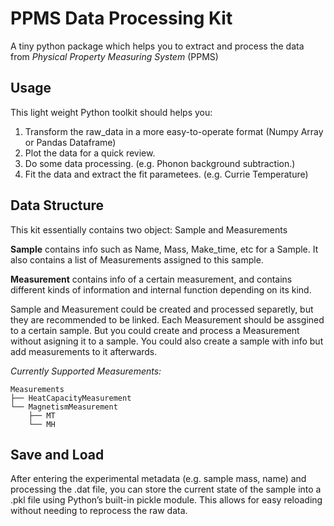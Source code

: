 # PPMS Data Processing Kit

A tiny python package which helps you to extract and process the data from *Physical Property Measuring System* (PPMS)

## Usage

This light weight Python toolkit should helps you:

1. Transform the raw_data in a more easy-to-operate format (Numpy Array or Pandas Dataframe)
2. Plot the data for a quick review.
3. Do some data processing. (e.g. Phonon background subtraction.)
4. Fit the data and extract the fit parametees. (e.g. Currie Temperature)

## Data Structure

This kit essentially contains two object: Sample and Measurements

**Sample** contains info such as Name, Mass, Make_time, etc for a Sample. It also contains a list of Measurements assigned to this sample.

**Measurement** contains info of a certain measurement, and contains different kinds of information and internal function depending on its kind.

Sample and Measurement could be created and processed separetly, but they are recommended to be linked. Each Measurement should be assgined to a certain sample. But you could create and process a Measurement without asigning it to a sample. You could also create a sample with info but add measurements to it afterwards.

*Currently Supported Measurements:*

```text
Measurements 
├── HeatCapacityMeasurement 
└── MagnetismMeasurement 
    ├── MT 
    └── MH 
```

## Save and Load

After entering the experimental metadata (e.g. sample mass, name) and processing the .dat file, you can store the current state of the sample into a .pkl file using Python’s built-in pickle module. This allows for easy reloading without needing to reprocess the raw data.
